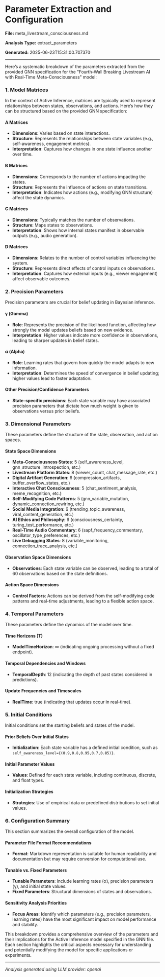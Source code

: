 # Parameter Extraction and Configuration

**File:** meta_livestream_consciousness.md

**Analysis Type:** extract_parameters

**Generated:** 2025-06-23T15:31:00.707370

---

Here’s a systematic breakdown of the parameters extracted from the provided GNN specification for the "Fourth-Wall Breaking Livestream AI with Real-Time Meta-Consciousness" model:

### 1. Model Matrices
In the context of Active Inference, matrices are typically used to represent relationships between states, observations, and actions. Here’s how they can be structured based on the provided GNN specification:

#### A Matrices
- **Dimensions**: Varies based on state interactions.
- **Structure**: Represents the relationships between state variables (e.g., self-awareness, engagement metrics).
- **Interpretation**: Captures how changes in one state influence another over time.

#### B Matrices
- **Dimensions**: Corresponds to the number of actions impacting the states.
- **Structure**: Represents the influence of actions on state transitions.
- **Interpretation**: Indicates how actions (e.g., modifying GNN structure) affect the state dynamics.

#### C Matrices
- **Dimensions**: Typically matches the number of observations.
- **Structure**: Maps states to observations.
- **Interpretation**: Shows how internal states manifest in observable outputs (e.g., audio generation).

#### D Matrices
- **Dimensions**: Relates to the number of control variables influencing the system.
- **Structure**: Represents direct effects of control inputs on observations.
- **Interpretation**: Captures how external inputs (e.g., viewer engagement) affect observable outcomes.

### 2. Precision Parameters
Precision parameters are crucial for belief updating in Bayesian inference.

#### γ (Gamma)
- **Role**: Represents the precision of the likelihood function, affecting how strongly the model updates beliefs based on new evidence.
- **Interpretation**: Higher values indicate more confidence in observations, leading to sharper updates in belief states.

#### α (Alpha)
- **Role**: Learning rates that govern how quickly the model adapts to new information.
- **Interpretation**: Determines the speed of convergence in belief updating; higher values lead to faster adaptation.

#### Other Precision/Confidence Parameters
- **State-specific precisions**: Each state variable may have associated precision parameters that dictate how much weight is given to observations versus prior beliefs.

### 3. Dimensional Parameters
These parameters define the structure of the state, observation, and action spaces.

#### State Space Dimensions
- **Meta-Consciousness States**: 5 (self_awareness_level, gnn_structure_introspection, etc.)
- **Livestream Platform States**: 8 (viewer_count, chat_message_rate, etc.)
- **Digital Artifact Generation**: 6 (compression_artifacts, buffer_overflow_states, etc.)
- **Interactive Chat Consciousness**: 5 (chat_sentiment_analysis, meme_recognition, etc.)
- **Self-Modifying Code Patterns**: 5 (gnn_variable_mutation, dynamic_connection_rewiring, etc.)
- **Social Media Integration**: 6 (trending_topic_awareness, viral_content_generation, etc.)
- **AI Ethics and Philosophy**: 6 (consciousness_certainty, turing_test_performance, etc.)
- **Real-Time Audio Commentary**: 6 (sapf_frequency_commentary, oscillator_type_preferences, etc.)
- **Live Debugging States**: 8 (variable_monitoring, connection_trace_analysis, etc.)

#### Observation Space Dimensions
- **Observations**: Each state variable can be observed, leading to a total of 60 observations based on the state definitions.

#### Action Space Dimensions
- **Control Factors**: Actions can be derived from the self-modifying code patterns and real-time adjustments, leading to a flexible action space.

### 4. Temporal Parameters
These parameters define the dynamics of the model over time.

#### Time Horizons (T)
- **ModelTimeHorizon**: ∞ (indicating ongoing processing without a fixed endpoint).

#### Temporal Dependencies and Windows
- **TemporalDepth**: 12 (indicating the depth of past states considered in predictions).

#### Update Frequencies and Timescales
- **RealTime**: true (indicating that updates occur in real-time).

### 5. Initial Conditions
Initial conditions set the starting beliefs and states of the model.

#### Prior Beliefs Over Initial States
- **Initialization**: Each state variable has a defined initial condition, such as `self_awareness_level={(0.9,0.8,0.95,0.7,0.85)}`.

#### Initial Parameter Values
- **Values**: Defined for each state variable, including continuous, discrete, and float types.

#### Initialization Strategies
- **Strategies**: Use of empirical data or predefined distributions to set initial values.

### 6. Configuration Summary
This section summarizes the overall configuration of the model.

#### Parameter File Format Recommendations
- **Format**: Markdown representation is suitable for human readability and documentation but may require conversion for computational use.

#### Tunable vs. Fixed Parameters
- **Tunable Parameters**: Include learning rates (α), precision parameters (γ), and initial state values.
- **Fixed Parameters**: Structural dimensions of states and observations.

#### Sensitivity Analysis Priorities
- **Focus Areas**: Identify which parameters (e.g., precision parameters, learning rates) have the most significant impact on model performance and stability.

This breakdown provides a comprehensive overview of the parameters and their implications for the Active Inference model specified in the GNN file. Each section highlights the critical aspects necessary for understanding and potentially modifying the model for specific applications or experiments.

---

*Analysis generated using LLM provider: openai*
